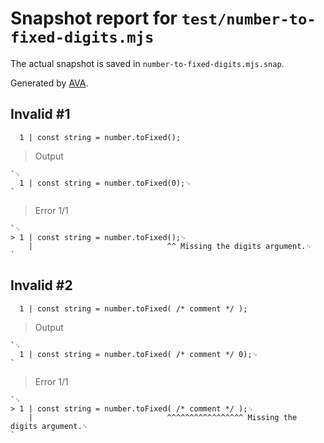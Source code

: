 # Snapshot report for `test/number-to-fixed-digits.mjs`

The actual snapshot is saved in `number-to-fixed-digits.mjs.snap`.

Generated by [AVA](https://avajs.dev).

## Invalid #1
      1 | const string = number.toFixed();

> Output

    `␊
      1 | const string = number.toFixed(0);␊
    `

> Error 1/1

    `␊
    > 1 | const string = number.toFixed();␊
        |                              ^^ Missing the digits argument.␊
    `

## Invalid #2
      1 | const string = number.toFixed( /* comment */ );

> Output

    `␊
      1 | const string = number.toFixed( /* comment */ 0);␊
    `

> Error 1/1

    `␊
    > 1 | const string = number.toFixed( /* comment */ );␊
        |                              ^^^^^^^^^^^^^^^^^ Missing the digits argument.␊
    `
